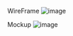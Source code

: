 WireFrame
![image](https://github.com/user-attachments/assets/13823dbe-a15f-4d5f-ad18-a3ea4f7b7056)



Mockup
![image](https://github.com/user-attachments/assets/53a22138-4190-4fc2-a7f7-7d908207bd50)
